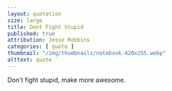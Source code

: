 ```yaml
---
layout: quotation
size: large
title: Dont Fight Stupid
published: true
attribution: Jesse Robbins
categories: [ quote ]
thumbnail: "/img/thumbnails/notebook-420x255.webp"
alttext: quote
---
```


Don't fight stupid, make more awesome.
